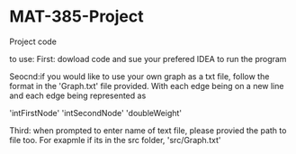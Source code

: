 # MAT-385-Project
Project code

to use:
First: dowload code and sue your prefered IDEA to run the program

Seocnd:if you would like to use your own graph as a txt file, follow the format in the 'Graph.txt'
file provided. With each edge being on a new line and each edge being represented as

'intFirstNode' 'intSecondNode' 'doubleWeight'

Third: when prompted to enter name of text file, please provied the path to file too. For exapmle if its in the src folder, 'src/Graph.txt'
